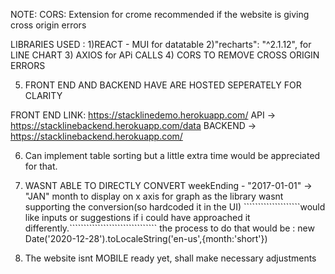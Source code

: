 NOTE: CORS: Extension for crome recommended if the website is giving cross origin errors


LIBRARIES USED : 
1)REACT - MUI for datatable
2)"recharts": "^2.1.12", for LINE CHART
3) AXIOS for APi CALLS
4) CORS TO REMOVE CROSS ORIGIN ERRORS



5) FRONT END AND BACKEND HAVE ARE HOSTED SEPERATELY FOR CLARITY

FRONT END LINK: https://stacklinedemo.herokuapp.com/
API -> https://stacklinebackend.herokuapp.com/data
BACKEND -> https://stacklinebackend.herokuapp.com/


6) Can implement table sorting but a little extra time would be appreciated for that.

7) WASNT ABLE TO DIRECTLY CONVERT weekEnding - "2017-01-01" -> "JAN" month to display on x axis for graph as the library wasnt supporting the conversion(so hardcoded it in the UI)
````````````````````would like inputs or suggestions if i could have approached it differently.```````````````````````````````
the process to do that would be : 
new Date('2020-12-28').toLocaleString('en-us',{month:'short'}) 

8) The website isnt MOBILE ready yet, shall make necessary adjustments
